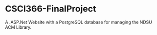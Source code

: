 # CSCI366-FinalProject
A .ASP.Net Website with a PostgreSQL database for managing the NDSU ACM Library.
